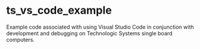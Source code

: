 # ts_vs_code_example
Example code associated with using Visual Studio Code in conjunction with development and debugging on Technologic Systems single board computers.
